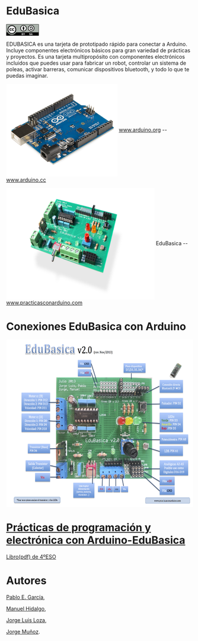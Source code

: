 # EduBasica
<a href="" target="_blank"><img width="88" height="31" border="0" align="center" src="img/ccbysa.png "/></a>

EDUBASICA es una tarjeta de prototipado rápido para conectar a Arduino. Incluye componentes electrónicos básicos para gran variedad de prácticas y proyectos. Es una tarjeta multipropósito con componentes electrónicos incluidos que puedes usar para fabricar un robot, controlar un sistema de poleas, activar barreras, comunicar dispositivos bluetooth, y todo lo que te puedas imaginar.

<a href="" target="_blank"><img width="300" height="250" border="0" align="center" src="img/Arduino_Uno_-_R3.jpg "/></a> www.arduino.org -- www.arduino.cc

<a href="" target="_blank"><img width="400" height="300" border="0" align="center" src="img/edubasica01.jpg  "/></a> EduBasica -- www.practicasconarduino.com

# Conexiones EduBasica con Arduino

<a href="" target="_blank"><img width="700" height="450" border="0" align="center" src="img/EdubasicaQuickStartGuide-2.png "/></a>

# [Prácticas de programación y electrónica  con Arduino-EduBasica](http://procomun.educalab.es/es/ode/view/1462584713007)

[Libro(pdf) de 4ºESO](https://www.dropbox.com/s/mtubbro328of7fd/PracticasConArduino2-2.pdf?dl=0)

# Autores
[Pablo E. García](https://www.linkedin.com/in/pablo-evaristo-garc%C3%ADa-palacios-083a5483),

[Manuel Hidalgo](https://es.linkedin.com/in/manuel-hidalgo-díaz-b95b467b),

[Jorge Luis Loza](https://es.linkedin.com/in/jorgeluisloza),

[Jorge Muñoz](https://es.linkedin.com/in/jorge-mu%C3%B1oz-8a641160/es).

